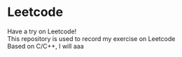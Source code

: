 # Leetcode
Have a try on Leetcode!       
This repository is used to record my exercise on Leetcode         
Based on C/C++, I will aaa
